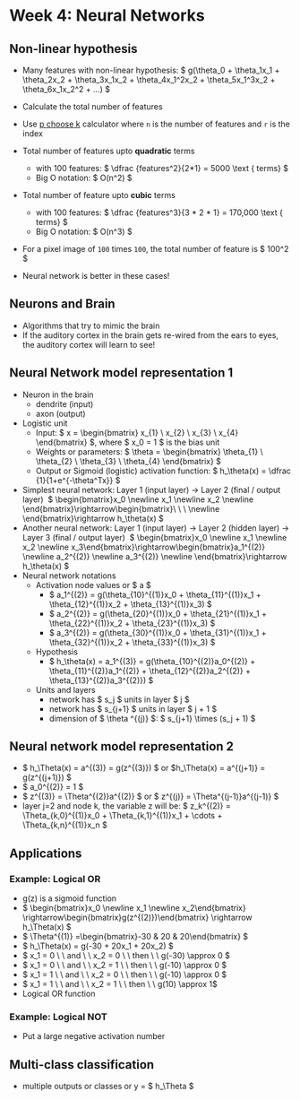<script type="text/x-mathjax-config">
  MathJax.Hub.Config({
    tex2jax: {inlineMath: [["$","$"],["\\(","\\)"]]}
  });
</script>
<script async
  src="https://cdnjs.cloudflare.com/ajax/libs/mathjax/2.7.2/MathJax.js?config=TeX-MML-AM_CHTML">
</script>

# Week 4: Neural Networks

## Non-linear hypothesis

- Many features with non-linear hypothesis: $ g(\theta_0 + \theta_1x_1 + \theta_2x_2 + \theta_3x_1x_2 + \theta_4x_1^2x_2 + \theta_5x_1^3x_2 + \theta_6x_1x_2^2 + ...) $
-  Calculate the total number of features
  -  Use [p choose k](https://www.calculatorsoup.com/calculators/discretemathematics/combinations.php) calculator where `n` is the number of features and `r` is the index
- Total number of features upto **quadratic** terms

  -  with 100 features: $  \dfrac {features^2}{2*1} = 5000 \text { terms} $ 
  -  Big O notation: $ O(n^2) $
- Total number of feature upto **cubic** terms

  - with 100 features: $  \dfrac {features^3}{3 * 2 * 1} = 170,000 \text { terms} $ 
  - Big O notation: $ O(n^3) $
- For a pixel image of `100` times `100`, the total number of feature is $ 100^2 $
- Neural network is better in these cases!

## Neurons and Brain

- Algorithms that try to mimic the brain
- If the auditory cortex in the brain gets re-wired from the ears to eyes, 
  the auditory cortex will learn to see!

## Neural Network model representation 1

- Neuron in the brain
  - dendrite (input)
  - axon (output)
- Logistic unit
  - Input: $ x = \begin{bmatrix} x_{1} \\ x_{2} \\ x_{3} \\ x_{4} \end{bmatrix} $, where $ x_0 = 1 $ is the bias unit
  - Weights or parameters: $ \theta = \begin{bmatrix} \theta_{1} \\ \theta_{2} \\ \theta_{3} \\ \theta_{4} \end{bmatrix} $
  - Output or Sigmoid (logistic) activation function: $ h_\theta(x) = \dfrac {1}{1+e^{-\theta^Tx}} $
- Simplest neural network: 
    Layer 1 (input layer) → Layer 2 (final / output layer)
    ​
    $ \begin{bmatrix}x_0 \newline x_1 \newline x_2 \newline \end{bmatrix}\rightarrow\begin{bmatrix}\ \ \ \newline \end{bmatrix}\rightarrow h_\theta(x) $
- Another neural network: 
    Layer 1 (input layer) → Layer 2 (hidden layer) → Layer 3 (final / output layer)
    ​
    $ \begin{bmatrix}x_0 \newline x_1 \newline x_2 \newline x_3\end{bmatrix}\rightarrow\begin{bmatrix}a_1^{(2)} \newline a_2^{(2)} \newline a_3^{(2)} \newline \end{bmatrix}\rightarrow h_\theta(x) $
- Neural network notations
    - Activation node values or $ a $
      - $ a_1^{(2)} = g(\theta_{10}^{(1)}x_0 + \theta_{11}^{(1)}x_1 + \theta_{12}^{(1)}x_2 + \theta_{13}^{(1)}x_3) $
      - $ a_2^{(2)} = g(\theta_{20}^{(1)}x_0 + \theta_{21}^{(1)}x_1 + \theta_{22}^{(1)}x_2 + \theta_{23}^{(1)}x_3) $
      - $ a_3^{(2)} = g(\theta_{30}^{(1)}x_0 + \theta_{31}^{(1)}x_1 + \theta_{32}^{(1)}x_2 + \theta_{33}^{(1)}x_3) $
    - Hypothesis
      - $ h_\theta(x) = a_1^{(3)} = g(\theta_{10}^{(2)}a_0^{(2)} + \theta_{11}^{(2)}a_1^{(2)} + \theta_{12}^{(2)}a_2^{(2)} + \theta_{13}^{(2)}a_3^{(2)}) $
    - Units and layers
      - network has $ s_j $ units in layer $ j $
      - network has $ s_{j+1} $ units in layer $ j + 1 $
      - dimension of $ \theta ^{(j)} $: $ s_{j+1} \times (s_j + 1) $

## Neural network model representation 2

- $ h_\Theta(x) = a^{(3)} = g(z^{(3)}) $ or $h_\Theta(x) = a^{(j+1)} = g(z^{(j+1)}) $
- $ a_0^{(2)} = 1 $
- $ z^{(3)} = \Theta^{(2)}a^{(2)} $ or $ z^{(j)} = \Theta^{(j-1)}a^{(j-1)} $
- layer j=2 and node k, the variable z will be: $ z_k^{(2)} = \Theta_{k,0}^{(1)}x_0 + \Theta_{k,1}^{(1)}x_1 + \cdots + \Theta_{k,n}^{(1)}x_n $

## Applications

### Example: Logical OR 

- g(z) is a sigmoid function
- $ \begin{bmatrix}x_0 \newline x_1 \newline x_2\end{bmatrix} \rightarrow\begin{bmatrix}g(z^{(2)})\end{bmatrix} \rightarrow h_\Theta(x) $
- $ \Theta^{(1)} =\begin{bmatrix}-30 & 20 & 20\end{bmatrix} $
- $ h_\Theta(x) = g(-30 + 20x_1 + 20x_2) $
- $ x_1 = 0 \ \ and \ \ x_2 = 0 \ \ then \ \ g(-30) \approx 0 $
- $ x_1 = 0 \ \ and \ \ x_2 = 1 \ \ then \ \ g(-10) \approx 0 $
- $ x_1 = 1 \ \ and \ \ x_2 = 0 \ \ then \ \ g(-10) \approx 0 $
- $ x_1 = 1 \ \ and \ \ x_2 = 1 \ \ then \ \ g(10)  \approx 1$
- Logical OR function

### Example: Logical NOT

- Put a large negative activation number

## Multi-class classification

- multiple outputs or classes or y = $ h_\Theta $

